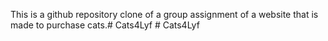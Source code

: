 This is a github repository clone of a group assignment of a website that is made to purchase cats.#   C a t s 4 L y f  
 #   C a t s 4 L y f  
 